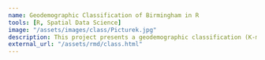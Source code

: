 ```yaml
---
name: Geodemographic Classification of Birmingham in R
tools: [R, Spatial Data Science]
image: "/assets/images/class/Picturek.jpg"
description: This project presents a geodemographic classification (K-means and Bagged Clustering Methods) focused on the city of Birmingham, utilising the 2021 United Kingdom (UK) census data at an Output Area level.
external_url: "/assets/rmd/class.html"
---
```



